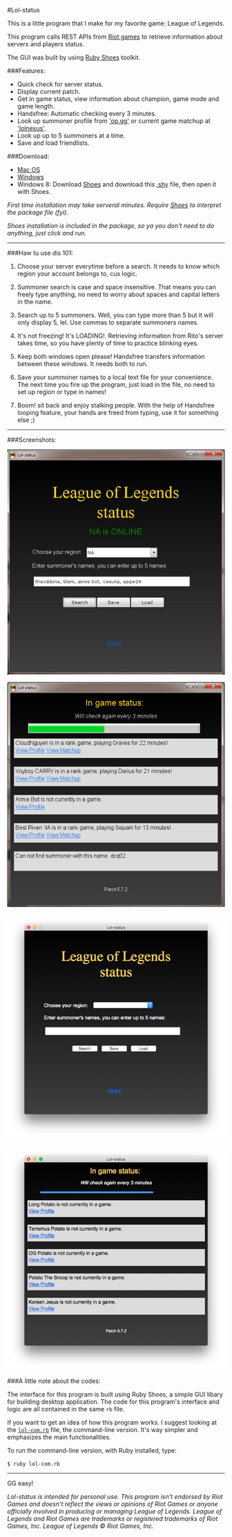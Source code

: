#Lol-status

This is a little program that I make for my favorite game: League of Legends. 

This program calls REST APIs from [Riot games](https://developer.riotgames.com/api/methods) to retrieve information about servers and players status.

The GUI was built by using [Ruby Shoes](http://shoesrb.com) toolkit.

###Features:

* Quick check for server status.
* Display current patch.
* Get in game status, view information about champion, game mode and game length.
* Handsfree: Automatic checking every 3 minutes.
* Look up summoner profile from ['op.gg'](http://www.op.gg) or current game matchup at ['lolnexus'](http://www.lolnexus.com).
* Look up up to 5 summoners at a time.
* Save and load friendlists.

###Download:

* [Mac OS](http://1drv.ms/1azOUeh)
* [Windows](http://1drv.ms/1azOYuC)
* Windows 8: Download [Shoes](http://shoesrb.com/downloads/) and download this [.shy](http://1drv.ms/1HgSY04) file, then open it with Shoes.



*First time installation may take serveral minutes. Require [Shoes](http://shoesrb.com/downloads/) to interpret the package file (fyi).*

*Shoes installation is included in the package, so ya you don't need to do anything, just click and run.*

----

###Haw tu use dis 101:

1. Choose your server everytime before a search. It needs to know which region your account belongs to, cus logic.

2. Summoner search is case and space insensitive. That means you can freely type anything, no need to worry about spaces and capital letters in the name.

3. Search up to 5 summoners. Well, you can type more than 5 but it will only display 5, lel. Use commas to separate summoners names.

4. It's not freezing! It's LOADING!. Retrieving information from Rito's server takes time, so you have plenty of time to practice blinking eyes.

5. Keep both windows open please! Handsfree transfers information between these windows. It needs both to run.

6. Save your summoner names to a local text file for your convenience. The next time you fire up the program, just load in the file, no need to set up region or type in names! 

7. Boom! sit back and enjoy stalking people. With the help of Handsfree looping feature, your hands are freed from typing, use it for something else ;)


----

###Screenshots:

![1](https://raw.githubusercontent.com/LongPotato/Lol-status/master/pics/pic1.jpg)

![2](https://raw.githubusercontent.com/LongPotato/Lol-status/master/pics/pic2.jpg)

![3](https://raw.githubusercontent.com/LongPotato/Lol-status/master/pics/pic3.jpg)

![4](https://raw.githubusercontent.com/LongPotato/Lol-status/master/pics/pic4.jpg)


###A little note about the codes:

 The interface for this program is built using Ruby Shoes, a simple GUI libary for building desktop application. The code for this program's interface and logic are all contained in the same `rb` file.

  If you want to get an idea of how this program works. I suggest looking at the [`lol-com.rb`](https://github.com/LongPotato/Lol-status/blob/master/lib/lol-com.rb) file, the command-line version. It's way simpler and emphasizes the main functionalities.

  To run the command-line version, with Ruby installed, type:

  ```
  $ ruby lol-com.rb
  ```

----

GG easy!


*Lol-status is intended for personal use. This program isn’t endorsed by Riot Games and doesn’t reflect the views or opinions of Riot Games or anyone officially involved in producing or managing League of Legends. League of Legends and Riot Games are trademarks or registered trademarks of Riot Games, Inc. League of Legends © Riot Games, Inc.*
